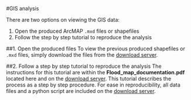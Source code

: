 #GIS analysis

There are two options on viewing the GIS data:

1. Open the produced ArcMAP `.mxd` files or shapefiles
2. Follow the step by step tutorial to reproduce the analysis

##1. Open the produced files
To view the previous produced shapefiles or `.mxd` files, simply download the files from the [download server](https://download.scrim.psu.edu/Ruckert_etal_San_Francisco/).

##2. Follow a step by step tutorial to reproduce the analysis
The instructions for this tutorial are within the **Flood\_map\_documentation.pdf** located here and on the [download server](https://download.scrim.psu.edu/Ruckert_etal_San_Francisco/). This tutorial describes the process as a step by step 
procedure. For ease in reproducibility, all data files and a python script are included on the [download server](https://download.scrim.psu.edu/Ruckert_etal_San_Francisco/).
